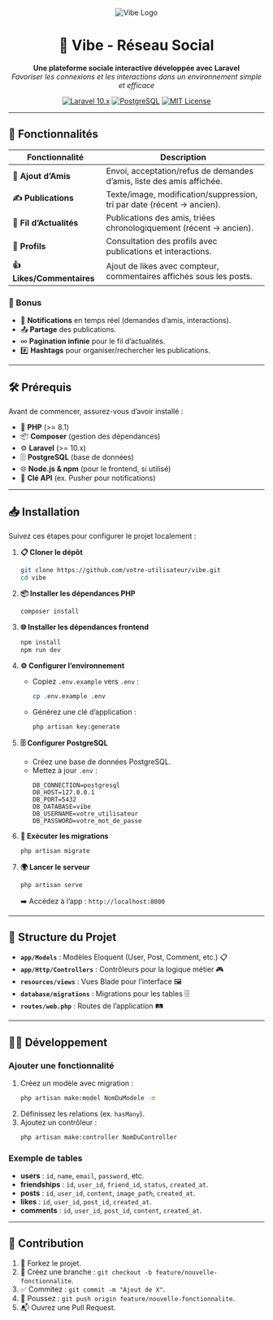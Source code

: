 <p align="center">
  <img src="https://via.placeholder.com/150" alt="Vibe Logo" />
</p>

<h1 align="center">🌟 Vibe - Réseau Social</h1>

<p align="center">
  <strong>Une plateforme sociale interactive développée avec Laravel</strong><br>
  <em>Favoriser les connexions et les interactions dans un environnement simple et efficace</em>
</p>

<p align="center">
  <a href="https://laravel.com"><img src="https://img.shields.io/badge/Laravel-10.x-red" alt="Laravel 10.x"></a>
  <a href="https://www.postgresql.org"><img src="https://img.shields.io/badge/PostgreSQL-16-blue" alt="PostgreSQL"></a>
  <a href="LICENSE"><img src="https://img.shields.io/badge/Licence-MIT-green" alt="MIT License"></a>
</p>

---

## 🚀 Fonctionnalités

| Fonctionnalité            | Description                                                                 |
|---------------------------|-----------------------------------------------------------------------------|
| **👥 Ajout d’Amis**       | Envoi, acceptation/refus de demandes d’amis, liste des amis affichée.       |
| **✍️ Publications**       | Texte/image, modification/suppression, tri par date (récent → ancien).     |
| **📰 Fil d’Actualités**   | Publications des amis, triées chronologiquement (récent → ancien).         |
| **👤 Profils**            | Consultation des profils avec publications et interactions.                |
| **👍 Likes/Commentaires** | Ajout de likes avec compteur, commentaires affichés sous les posts.        |

### 🎉 Bonus
- 🔔 **Notifications** en temps réel (demandes d’amis, interactions).
- 📤 **Partage** des publications.
- ∞ **Pagination infinie** pour le fil d’actualités.
- #️⃣ **Hashtags** pour organiser/rechercher les publications.

---

## 🛠️ Prérequis

Avant de commencer, assurez-vous d’avoir installé :
- 🐘 **PHP** (>= 8.1)
- 📦 **Composer** (gestion des dépendances)
- ⚙️ **Laravel** (>= 10.x)
- 🗄️ **PostgreSQL** (base de données)
- 🌐 **Node.js & npm** (pour le frontend, si utilisé)
- 🔑 **Clé API** (ex. Pusher pour notifications)

---

## 📥 Installation

Suivez ces étapes pour configurer le projet localement :

1. **📋 Cloner le dépôt**
   ```bash
   git clone https://github.com/votre-utilisateur/vibe.git
   cd vibe
   ```

2. **📦 Installer les dépendances PHP**
   ```bash
   composer install
   ```

3. **🌐 Installer les dépendances frontend**
   ```bash
   npm install
   npm run dev
   ```

4. **⚙️ Configurer l’environnement**
   - Copiez `.env.example` vers `.env` :
     ```bash
     cp .env.example .env
     ```
   - Générez une clé d’application :
     ```bash
     php artisan key:generate
     ```

5. **🗄️ Configurer PostgreSQL**
   - Créez une base de données PostgreSQL.
   - Mettez à jour `.env` :
     ```plaintext
     DB_CONNECTION=postgresql
     DB_HOST=127.0.0.1
     DB_PORT=5432
     DB_DATABASE=vibe
     DB_USERNAME=votre_utilisateur
     DB_PASSWORD=votre_mot_de_passe
     ```

6. **🚀 Exécuter les migrations**
   ```bash
   php artisan migrate
   ```

7. **🌍 Lancer le serveur**
   ```bash
   php artisan serve
   ```
   ➡️ Accédez à l’app : `http://localhost:8000`

---

## 📑 Structure du Projet

- **`app/Models`** : Modèles Eloquent (User, Post, Comment, etc.) 📋
- **`app/Http/Controllers`** : Contrôleurs pour la logique métier 🎮
- **`resources/views`** : Vues Blade pour l’interface 🖼️
- **`database/migrations`** : Migrations pour les tables 🗄️
- **`routes/web.php`** : Routes de l’application 🛤️

---

## 🧑‍💻 Développement

### Ajouter une fonctionnalité
1. Créez un modèle avec migration :
   ```bash
   php artisan make:model NomDuModele -m
   ```
2. Définissez les relations (ex. `hasMany`).
3. Ajoutez un contrôleur :
   ```bash
   php artisan make:controller NomDuController
   ```

### Exemple de tables
- **users** : `id`, `name`, `email`, `password`, etc.
- **friendships** : `id`, `user_id`, `friend_id`, `status`, `created_at`.
- **posts** : `id`, `user_id`, `content`, `image_path`, `created_at`.
- **likes** : `id`, `user_id`, `post_id`, `created_at`.
- **comments** : `id`, `user_id`, `post_id`, `content`, `created_at`.

---

## 🤝 Contribution

1. 🍴 Forkez le projet.
2. 🌿 Créez une branche : `git checkout -b feature/nouvelle-fonctionnalite`.
3. ✅ Commitez : `git commit -m "Ajout de X"`.
4. 🚀 Poussez : `git push origin feature/nouvelle-fonctionnalite`.
5. 📬 Ouvrez une Pull Request.
